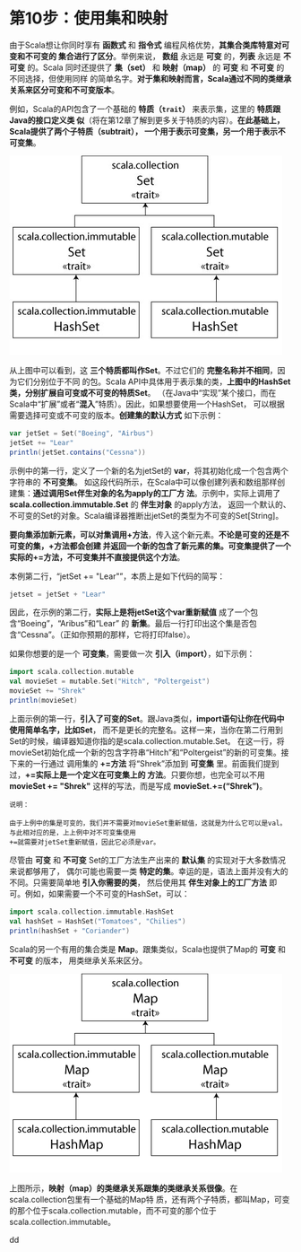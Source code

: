 第10步：使用集和映射
================================================================================
由于Scala想让你同时享有 **函数式** 和 **指令式** 编程风格优势，**其集合类库特意对可变和不可变的
集合进行了区分**。举例来说， **数组** 永远是 **可变** 的，**列表** 永远是 **不可变** 的。Scala
同时还提供了 **集（set）** 和 **映射（map）** 的 **可变** 和 **不可变** 的不同选择，但使用同样
的简单名字。**对于集和映射而言，Scala通过不同的类继承关系来区分可变和不可变版本**。

例如，Scala的API包含了一个基础的 **特质（`trait`）** 来表示集，这里的 **特质跟Java的接口定义类
似**（将在第12章了解到更多关于特质的内容）。**在此基础上，Scala提供了两个子特质（subtrait），
一个用于表示可变集，另一个用于表示不可变集**。

![Scala集的类继承关系](img/1.jpeg)

从上图中可以看到，这 **三个特质都叫作Set**。不过它们的 **完整名称并不相同**，因为它们分别位于不同
的包。Scala API中具体用于表示集的类，**上图中的HashSet类，分别扩展自可变或不可变的特质Set**。
（在Java中“实现”某个接口，而在Scala中“扩展”或者“**混入**”特质）。因此，如果想要使用一个HashSet，
可以根据需要选择可变或不可变的版本。**创建集的默认方式** 如下示例：
```scala
var jetSet = Set("Boeing", "Airbus")
jetSet += "Lear"
println(jetSet.contains("Cessna"))
```
示例中的第一行，定义了一个新的名为jetSet的 **var**，将其初始化成一个包含两个字符串的 **不可变集**。
如这段代码所示，在Scala中可以像创建列表和数组那样创建集：**通过调用Set伴生对象的名为apply的工厂方
法**。示例中，实际上调用了 **scala.collection.immutable.Set** 的 **伴生对象** 的apply方法，
返回一个默认的、不可变的Set的对象。Scala编译器推断出jetSet的类型为不可变的Set[String]。

**要向集添加新元素，可以对集调用+方法**，传入这个新元素。**不论是可变的还是不可变的集，+方法都会创建
并返回一个新的包含了新元素的集。可变集提供了一个实际的+=方法，不可变集并不直接提供这个方法**。

本例第二行，“jetSet += "Lear"”，本质上是如下代码的简写：
```scala
jetset = jetSet + "Lear"
```
因此，在示例的第二行，**实际上是将jetSet这个var重新赋值** 成了一个包含“Boeing”，“Aribus”和“Lear”
的 **新集**。最后一行打印出这个集是否包含“Cessna”。（正如你预期的那样，它将打印false）。

如果你想要的是一个 **可变集**，需要做一次 **引入（import）**，如下示例：
```scala
import scala.collection.mutable
val movieSet = mutable.Set("Hitch", "Poltergeist")
movieSet += "Shrek"
println(movieSet)
```
上面示例的第一行，**引入了可变的Set**。跟Java类似，**import语句让你在代码中使用简单名字，比如Set**，
而不是更长的完整名。这样一来，当你在第二行用到Set的时候，编译器知道你指的是scala.collection.mutable.Set。
在这一行，将movieSet初始化成一个新的包含字符串“Hitch”和“Poltergeist”的新的可变集。接下来的一行通过
调用集的 **+=方法** 将“Shrek”添加到 **可变集** 里。前面我们提到过，**+=实际上是一个定义在可变集上的
方法**。只要你想，也完全可以不用 **movieSet += "Shrek"** 这样的写法，而是写成 **movieSet.+=(“Shrek”)**。
```
说明：

由于上例中的集是可变的，我们并不需要对movieSet重新赋值，这就是为什么它可以是val。与此相对应的是，上上例中对不可变集使用
+=就需要对jetSet重新赋值，因此它必须是var。
```
尽管由 **可变** 和 **不可变** Set的工厂方法生产出来的 **默认集** 的实现对于大多数情况来说都够用了，
偶尔可能也需要一类 **特定的集**。幸运的是，语法上面并没有大的不同。只需要简单地 **引入你需要的类**，
然后使用其 **伴生对象上的工厂方法** 即可。例如，如果需要一个不可变的HashSet，可以：
```scala
import scala.collection.immutable.HashSet
val hashSet = HashSet("Tomatoes", "Chilies")
println(hashSet + "Coriander")
```

Scala的另一个有用的集合类是 **Map**。跟集类似，Scala也提供了Map的 **可变** 和 **不可变** 的版本，
用类继承关系来区分。

![Scala映射的类继承关系](img/2.gif)

上图所示，**映射（map）的类继承关系跟集的类继承关系很像**。在scala.collection包里有一个基础的Map特
质，还有两个子特质，都叫Map，可变的那个位于scala.collection.mutable，而不可变的那个位于
scala.collection.immutable。


















































dd
